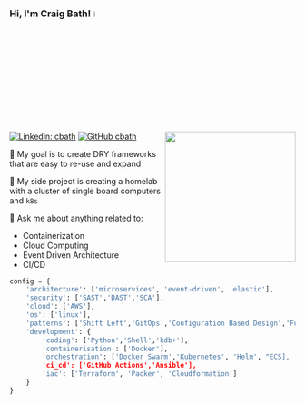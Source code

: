 ### Hi, I'm Craig Bath! <a href="https://www.gautamkrishnar.com/"><img src="https://media.giphy.com/media/HVFyuAzKcC616jnpq7/giphy.gif" width="5%"></a>

<img align='right' src="https://media.giphy.com/media/v1.Y2lkPTc5MGI3NjExdXI5YXZlcHloZmI3YWMzN2hjOHB3eDg5cndkbW84ZzkzY2c2eTYybCZlcD12MV9pbnRlcm5hbF9naWZfYnlfaWQmY3Q9cw/jdPMeyv9rn0hZHh8n9/giphy.gif" width="230">

[![Linkedin: cbath](https://img.shields.io/badge/-cbath-blue?style=flat-square&logo=Linkedin&logoColor=white&link=https://www.linkedin.com/in/craig-bath/)](https://www.linkedin.com/in/craig-bath/)
[![GitHub cbath](https://img.shields.io/github/followers/cbath?label=follow&style=social)](https://github.com/cbath)

🥅 My goal is to create DRY frameworks that are easy to re-use and expand

🎯 My side project is creating a homelab with a cluster of single board computers and `k8s`

💬 Ask me about anything related to:

- Containerization
- Cloud Computing
- Event Driven Architecture
- CI/CD

```python
config = {
    'architecture': ['microservices', 'event-driven', 'elastic'],
    'security': ['SAST','DAST','SCA'],
    'cloud': ['AWS'],
    'os': ['linux'],
    'patterns': ['Shift Left','GitOps','Configuration Based Design','Functional Programming'],
    'development': {
        'coding': ['Python','Shell','kdb+'],
        'containerisation': ['Docker'],
        'orchestration': ['Docker Swarm','Kubernetes', 'Helm', "ECS],
        'ci_cd': ['GitHub Actions','Ansible'],
        'iac': ['Terraform', 'Packer', 'Cloudformation']
    }
}
```
